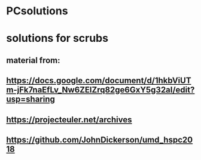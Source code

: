 # PCsolutions
# solutions for scrubs
## material from:
## https://docs.google.com/document/d/1hkbViUTm-jFk7naEfLv_Nw6ZElZrq82ge6GxY5g32aI/edit?usp=sharing
## https://projecteuler.net/archives
## https://github.com/JohnDickerson/umd_hspc2018